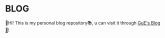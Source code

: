 # BLOG
👋Hi! This is my personal blog repository📚, u can visit it through [GuE's Blog🚪](https://GueChen.github.io)!
